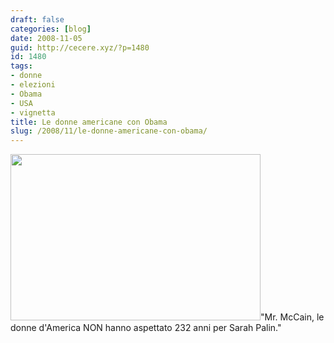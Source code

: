 ```yaml
---
draft: false
categories: [blog]
date: 2008-11-05
guid: http://cecere.xyz/?p=1480
id: 1480
tags:
- donne
- elezioni
- Obama
- USA
- vignetta
title: Le donne americane con Obama
slug: /2008/11/le-donne-americane-con-obama/
---
```


<img class="aligncenter size-full wp-image-1481" title="women_for_obama" src="http://cecere.xyz/wp-content/uploads/sites/3/2008/11/women_for_obama.jpeg" alt="" width="400" height="266" srcset="http://cecere.xyz/wp-content/uploads/sites/3/2008/11/women_for_obama.jpeg 400w, http://cecere.xyz/wp-content/uploads/sites/3/2008/11/women_for_obama-300x200.jpeg 300w" sizes="(max-width: 400px) 100vw, 400px" />"Mr. McCain, le donne d'America NON hanno aspettato 232 anni per Sarah Palin."